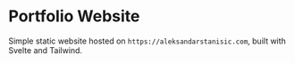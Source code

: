 # Portfolio Website

Simple static website hosted on `https://aleksandarstanisic.com`, built with Svelte and Tailwind.
